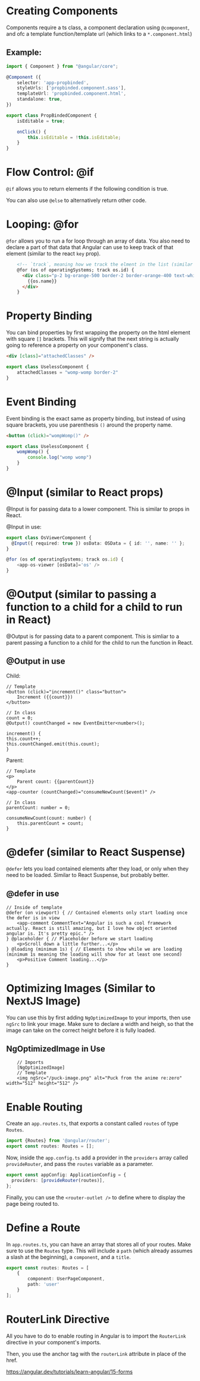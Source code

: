 # Creating Components

Components require a ts class, a component declaration using `@component`, and ofc a template function/template url (which links to a `*.component.html`)

## Example:

```ts
import { Component } from "@angular/core";

@Component ({
    selector: 'app-propbinded',
    styleUrls: ['propbinded.component.sass'],
    templateUrl: 'propbinded.component.html',
    standalone: true,
})

export class PropBindedComponent {
    isEditable = true;

    onClick() {
        this.isEditable = !this.isEditable;
    }
}
```

# Flow Control: @if

`@if` allows you to return elements if the following condition is true.

You can also use `@else` to alternatively return other code.

# Looping: @for

`@for` allows you to run a for loop through an array of data. You also need to declare a part of that data that Angular can use to keep track of that element (similar to the react `key` prop).

```html
    <!-- `track`, meaning how we track the elment in the list (similar to react key) -->
    @for (os of operatingSystems; track os.id) {
      <div class="p-2 bg-orange-500 border-2 border-orange-400 text-white">
        {{os.name}}
      </div>
    }
```

# Property Binding

You can bind properties by first wrapping the property on the html element with square `[]` brackets. This will signify that the next string is actually going to reference a property on your component's class.

```html
<div [class]="attachedClasses" />
```
```ts
export class UselessComponent {
    attachedClasses = "womp-womp border-2"
}
```

# Event Binding

Event binding is the exact same as property binding, but instead of using square brackets, you use parenthesis `()` around the property name.

```html
<button (click)="wompWomp()" />
```
```ts
export class UselessComponent {
    wompWomp() {
        console.log("womp womp")
    }
}
```

# @Input (similar to React props)

@Input is for passing data to a lower component. This is similar to props in React.

@Input in use:
```ts
export class OsViewerComponent {
  @Input({ required: true }) osData: OSData = { id: '', name: '' };
}
```

```ts
@for (os of operatingSystems; track os.id) {
    <app-os-viewer [osData]='os' />
}
```

# @Output (similar to passing a function to a child for a child to run in React)

@Output is for passing data to a parent component. This is simliar to a parent passing a function to a child for the child to run the function in React.

## @Output in use
Child:
```tsx
// Template
<button (click)="increment()" class="button">
    Increment ({{count}})
</button>

// In class
count = 0;
@Output() countChanged = new EventEmitter<number>();

increment() {
this.count++;
this.countChanged.emit(this.count);
}
```
Parent:
```tsx
// Template
<p>
    Parent count: {{parentCount}}
</p>
<app-counter (countChanged)="consumeNewCount($event)" />

// In class
parentCount: number = 0;

consumeNewCount(count: number) {
    this.parentCount = count;
}
```

# @defer (similar to React Suspense)

`@defer` lets you load contained elements after they load, or only when they need to be loaded. Similar to React Suspense, but probably better.

## @defer in use
```tsx
// Inside of template
@defer (on viewport) { // Contained elements only start loading once the defer is in view
    <app-comment CommentText="Angular is such a cool framework actually. React is still amazing, but I love how object oriented angular is. It's pretty epic." />
} @placeholder { // Placeholder before we start loading
    <p>Scroll down a little further...</p>
} @loading (minimum 1s) { // Elements to show while we are loading (minimum 1s meaning the loading will show for at least one second)
    <p>Positive Comment loading...</p>
}
```

# Optimizing Images (Similar to NextJS Image)

You can use this by first adding `NgOptimizedImage` to your imports, then use `ngSrc` to link your image. Make sure to declare a width and heigh, so that the image can take on the correct height before it is fully loaded.

## NgOptimizedImage in Use

```tsx
    // Imports
    [NgOptimizedImage]
    // Template
    <img ngSrc="/puck-image.png" alt="Puck from the anime re:zero" width="512" height="512" />
```

# Enable Routing

Create an `app.routes.ts`, that exports a constant called `routes` of type `Routes`.

```ts
import {Routes} from '@angular/router';
export const routes: Routes = [];
```

Now, inside the `app.config.ts` add a provider in the `providers` array called `provideRouter`, and pass the `routes` variable as a parameter.

```ts
export const appConfig: ApplicationConfig = {
  providers: [provideRouter(routes)],
};
```

Finally, you can use the `<router-outlet />` to define where to display the page being routed to.

# Define a Route

In `app.routes.ts`, you can have an array that stores all of your routes. Make sure to use the `Routes` type. This will include a `path` (which already assumes a slash at the beginning), a `component`, and a `title`.

```ts
export const routes: Routes = [
    {
        component: UserPageComponent,
        path: 'user'
    }
];
```

# RouterLink Directive

All you have to do to enable routing in Angular is to import the `RouterLink` directive in your component's imports.

Then, you use the anchor tag with the `routerLink` attribute in place of the href.

https://angular.dev/tutorials/learn-angular/15-forms
